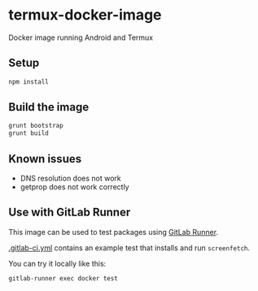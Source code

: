 # termux-docker-image

Docker image running Android and Termux

## Setup

```bash
npm install
```

## Build the image

```bash
grunt bootstrap
grunt build
```

## Known issues

* DNS resolution does not work
* getprop does not work correctly

## Use with GitLab Runner

This image can be used to test packages using [GitLab Runner](https://gitlab.com/gitlab-org/gitlab-ci-multi-runner).

[.gitlab-ci.yml](.gitlab-ci.yml) contains an example test that installs and run `screenfetch`.

You can try it locally like this:

```bash
gitlab-runner exec docker test
```
